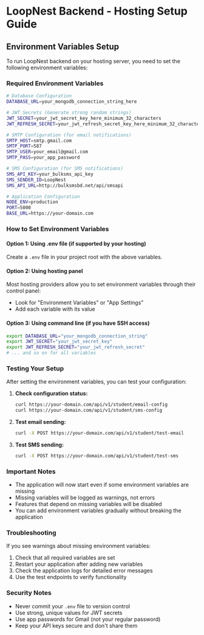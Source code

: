 # LoopNest Backend - Hosting Setup Guide

## Environment Variables Setup

To run LoopNest backend on your hosting server, you need to set the following environment variables:

### Required Environment Variables

```bash
# Database Configuration
DATABASE_URL=your_mongodb_connection_string_here

# JWT Secrets (Generate strong random strings)
JWT_SECRET=your_jwt_secret_key_here_minimum_32_characters
JWT_REFRESH_SECRET=your_jwt_refresh_secret_key_here_minimum_32_characters

# SMTP Configuration (for email notifications)
SMTP_HOST=smtp.gmail.com
SMTP_PORT=587
SMTP_USER=your_email@gmail.com
SMTP_PASS=your_app_password

# SMS Configuration (for SMS notifications)
SMS_API_KEY=your_bulksms_api_key
SMS_SENDER_ID=LoopNest
SMS_API_URL=http://bulksmsbd.net/api/smsapi

# Application Configuration
NODE_ENV=production
PORT=5000
BASE_URL=https://your-domain.com
```

### How to Set Environment Variables

#### Option 1: Using .env file (if supported by your hosting)
Create a `.env` file in your project root with the above variables.

#### Option 2: Using hosting panel
Most hosting providers allow you to set environment variables through their control panel:
- Look for "Environment Variables" or "App Settings"
- Add each variable with its value

#### Option 3: Using command line (if you have SSH access)
```bash
export DATABASE_URL="your_mongodb_connection_string"
export JWT_SECRET="your_jwt_secret_key"
export JWT_REFRESH_SECRET="your_jwt_refresh_secret"
# ... and so on for all variables
```

### Testing Your Setup

After setting the environment variables, you can test your configuration:

1. **Check configuration status:**
   ```bash
   curl https://your-domain.com/api/v1/student/email-config
   curl https://your-domain.com/api/v1/student/sms-config
   ```

2. **Test email sending:**
   ```bash
   curl -X POST https://your-domain.com/api/v1/student/test-email
   ```

3. **Test SMS sending:**
   ```bash
   curl -X POST https://your-domain.com/api/v1/student/test-sms
   ```

### Important Notes

- The application will now start even if some environment variables are missing
- Missing variables will be logged as warnings, not errors
- Features that depend on missing variables will be disabled
- You can add environment variables gradually without breaking the application

### Troubleshooting

If you see warnings about missing environment variables:
1. Check that all required variables are set
2. Restart your application after adding new variables
3. Check the application logs for detailed error messages
4. Use the test endpoints to verify functionality

### Security Notes

- Never commit your `.env` file to version control
- Use strong, unique values for JWT secrets
- Use app passwords for Gmail (not your regular password)
- Keep your API keys secure and don't share them
